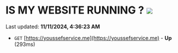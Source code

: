 # IS MY WEBSITE RUNNING ? [![](https://img.shields.io/static/v1?label=Sponsor&message=%E2%9D%A4&logo=GitHub&color=%23fe8e86)](https://github.com/sponsors/Youssef-Lehmam)

Last updated: **11/11/2024, 4:36:23 AM**

- `GET` [https://youssefservice.me](https://youssefservice.me) - **Up** (293ms)
